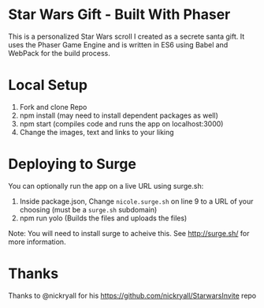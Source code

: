 # Star Wars Gift - Built With Phaser

This is a personalized Star Wars scroll I created as a secrete santa gift. It uses the Phaser Game Engine and is written in ES6 using Babel and WebPack for the build process.

# Local Setup

1. Fork and clone Repo
2. npm install (may need to install dependent packages as well)
3. npm start (compiles code and runs the app on localhost:3000)
4. Change the images, text and links to your liking

# Deploying to Surge

You can optionally run the app on a live URL using surge.sh:

1. Inside package.json, Change `nicole.surge.sh` on line 9 to a URL of your choosing (must be a `surge.sh` subdomain)
2. npm run yolo (Builds the files and uploads the files)

Note: You will need to install surge to acheive this. See http://surge.sh/ for more information.

# Thanks

Thanks to @nickryall for his https://github.com/nickryall/StarwarsInvite repo
